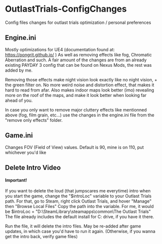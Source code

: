 # OutlastTrials-ConfigChanges
Config files changes for outlast trials optimization / personal preferences

## Engine.ini
Mostly optimizations for UE4 (documentation found at: https://pongrit.github.io/ )
As well as removing effects like fog, Chromatic Aberration and such. A fair amount of the changes are from an already existing PAYDAY 3 config that can be found on Nexus Mods, the rest was added by me.

Removing those effects make night vision look exactly like no night vision, + the green filter on. No more weird noise and distortion effect, that makes it hard to read from afar.
Also makes indoor maps look better (imo) revealing more on the roof of the maps, and make it look better when looking far ahead of you.

In case you only want to remove major cluttery effects like mentionned above (fog, film grain, etc...)
use the changes in the engine.ini file from the "remove only effects" folder.

## Game.ini
Changes FOV (Field of View) values. Default is 90, mine is on 110, put whichever you'd like

## Delete Intro Video
#### Important!
If you want to delete the loud (that jumpscares me everytime) intro when you start the game, change the "$introLoc" variable to your Outlast Trials path.
For that, go to Steam, right click Outlast Trials, and hover "Manage" then "Browse Local Files"
Copy the path into the variable. For me, it would be $introLoc = "D:\SteamLibrary\steamapps\common\The Outlast Trials"
The file already includes the default install for C: drive, if you have it there.

Run the file, it will delete the intro files. May be re-added after game updates, in which case you'd have to run it again. (Otherwise, if you wanna get the intro back, verify game files)
